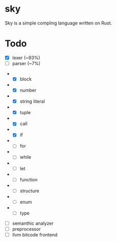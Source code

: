 # sky
Sky is a simple compling language written on Rust.

# Todo

 - [x] lexer (~93%)
 - [ ] parser (~7%)
 - - [x] block
 - - [x] number
 - - [x] string literal
 - - [x] tuple
 - - [x] call
 - - [x] if
 - - [ ] for
 - - [ ] while
 - - [ ] let
 - - [ ] function
 - - [ ] structure
 - - [ ] enum
 - - [ ] type
 - [ ] semanthic analyzer
 - [ ] preprocessor
 - [ ] llvm bitcode frontend
